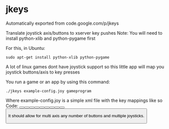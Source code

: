 # jkeys
Automatically exported from code.google.com/p/jkeys


Translate joystick axis/buttons to xserver key pushes
Note: You will need to install python-xlib and python-pygame first

For this, in Ubuntu:
```shell
sudo apt-get install python-xlib python-pygame
```

A lot of linux games dont have joystick support so this little app will map you joystick buttons/axis to key presses

You run a game or an app by using this command:
```shell
./jkeys example-config.joy gameprogram
```
Where example-config.joy is a simple xml file with the key mappings like so
Code:
<config>
    <joystick id="0">
        <axis number="0" low="Left" high="Right" />
        <axis number="1" low="Down" high="Up" />
        <button number="0" key="Space" />
        <button number="1" key="Return" />
        <button number="2" key="a" />
        <button number="3" key="b" />
        <button number="4" key="c" />
        <button number="5" key="d" />
        <button number="6" key="z" />
        <button number="7" key="x" />
        <button number="9" key="Escape" />
        <button number="10" key="p" />
    </joystick>
</config>

It should allow for multi axis any number of buttons and multiple joysticks.
